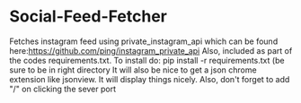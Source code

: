 # Social-Feed-Fetcher
Fetches instagram feed using private_instagram_api which can be found here:https://github.com/ping/instagram_private_api
Also, included as part of the codes requirements.txt. To install do: pip install -r requirements.txt 
(be sure to be in right directory
It will also be nice to get a json chrome extension like jsonview. It will display things nicely.
Also, don't forget to add "/<route>" on clicking the sever port
